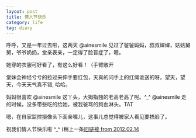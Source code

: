 ```yaml
---
layout: post
title: 情人节快乐
category: life
tag: diary
---
```



呼呼，又是一年过去啦，这两天 @ainesmile 见过了爸爸妈妈，叔叔婶婶，姑姑舅舅，爷爷奶奶，堂亲表亲，一定得了脸盲症了，嗯。

她穿的衣服可好看了，有这么好看！（手臂敞开

堂妹会神经兮兮的拉过来伸手要红包，天真的问手上的红绳谁送的呀。望天，望天，今天天气真不错, 哈哈。

妈妈很喜欢 @ainesmile 这丫头，大拇指翘的老高老高了呢。^_^
@ainesmile 走的时候，没多带些吃的给她，被我爸骂的狗血淋头。TAT

嗯，在自家监控摄像头下面亲嘴儿，这事儿总觉得被家人看见要捂脸了。

祝我们情人节快乐啦 ^_^ (稍上一条[旧链接 from 2012.02.14](https://plus.google.com/110649574288768799775/posts/JDScsCE4CYQ)
